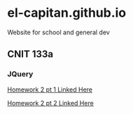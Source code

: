 # el-capitan.github.io
Website for school and general dev

<h2>CNIT 133a</h2>
<h3>JQuery</h3>
<p><a href="hwk2.html">Homework 2 pt 1 Linked Here</a></p>
<p><a href="homework2.html">Homework 2 pt 2 Linked Here</a></p>